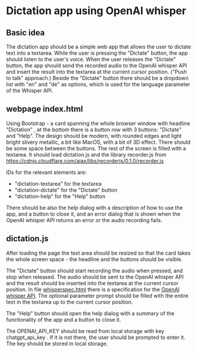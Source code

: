 # Dictation app using OpenAI whisper

## Basic idea

The dictation app should be a simple web app that allows the user to dictate text into a textarea.
While the user is pressing the "Dictate" button, the app should listen to the user's voice.
When the user releases the "Dictate" button, the app should send the recorded audio to the OpenAI whisper API and
insert the result into the textarea at the current cursor position. ("Push to talk" approach.)
Beside the "Dictate" button there should be a dropdown list with "en" and "de" as options, which is used for
the language parameter of the Whisper API.

## webpage index.html

Using Bootstrap - a card spanning the whole browser window with headline "Dictation" , at the bottom
there is a button row with 3 buttons: "Dictate" and "Help".
The design should be modern, with rounded edges and light bright slivery metallic, a bit like MacOS, with 
a bit of 3D effect. 
There should be some space between the buttons.
The rest of the screen is filled with a textarea.
It should load dictation.js and the library recorder.js from
https://cdnjs.cloudflare.com/ajax/libs/recorderjs/0.1.0/recorder.js

IDs for the relevant elements are:

- "dictation-textarea" for the textarea
- "dictation-dictate" for the "Dictate" button
- "dictation-help" for the "Help" button

There should be also the help dialog with a description of how to use the app, and a button to close it,
and an error dialog that is shown when the OpenAI whisper API returns an error or the audio recording fails.

## dictation.js

After loading the page the text area should be resized so that the card takes the whole screen space - the
headline and the buttons should be visible.

The "Dictate" button should start recording the audio when pressed, and stop when released. The audio should be
sent to the OpenAI whisper API and the result should be inserted into the textarea at the current cursor position.
In file [whisperspec.html](whisperspec.html) there is a specification for the
[OpenAI whisper API](https://platform.openai.com/docs/api-reference/audio/createTranscription).
The optional parameter prompt should be filled with the entire text in the textarea up to the current cursor position.

The "Help" button should open the help dialog with a summary of the functionality of the app and a button to close it.

The OPENAI_API_KEY should be read from local storage with key chatgpt_api_key . If it is not there, the user should be
prompted to enter it. The key should be stored in local storage.
